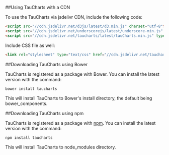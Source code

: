 ##Using TauCharts with a CDN

To use the TauCharts via jsdelivr CDN, include the following code:

```html
<script src="//cdn.jsdelivr.net/d3js/latest/d3.min.js" charset="utf-8"></script>
<script src="//cdn.jsdelivr.net/underscorejs/latest/underscore-min.js" type="text/javascript"></script>
<script src="//cdn.jsdelivr.net/taucharts/latest/tauCharts.min.js" type="text/javascript"></script>
```

Include CSS file as well:

```html
<link rel="stylesheet" type="text/css" href="//cdn.jsdelivr.net/taucharts/latest/tauCharts.min.css">
```

##Downloading TauCharts using Bower

TauCharts is registered as a package with Bower. You can install the latest version with the command:

```
bower install taucharts
```

This will install TauCharts to Bower's install directory, the default being bower_components. 


##Downloading TauCharts using npm

TauCharts is registered as a package with [npm](https://www.npmjs.com/package/taucharts). You can install the latest version with the command:

```
npm install taucharts
```

This will install TauCharts to node_modules directory.